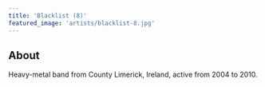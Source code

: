 ```yaml
---
title: 'Blacklist (8)'
featured_image: 'artists/blacklist-8.jpg'
---
```


## About

Heavy-metal band from County Limerick, Ireland, active from 2004 to 2010.
